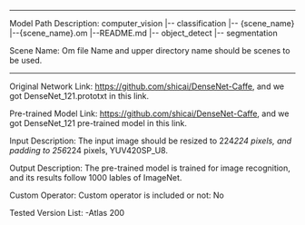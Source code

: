 *******************************************************************************
Model Path Description:
computer_vision
   |-- classification
       |-- {scene_name}
            |--{scene_name}.om
            |--README.md
   |-- object_detect
   |-- segmentation

Scene Name: Om file Name and upper directory name should be scenes to be used.
*******************************************************************************

Original Network Link:
https://github.com/shicai/DenseNet-Caffe, and we got DenseNet_121.prototxt in this link.

Pre-trained Model Link:
https://github.com/shicai/DenseNet-Caffe, and we got DenseNet_121 pre-trained model in this link.

Input Description:
The input image should be resized to 224*224 pixels, and padding to 256*224 pixels, YUV420SP_U8.

Output Description:
The pre-trained model is trained for image recognition, and its results follow 1000 lables of ImageNet. 

Custom Operator:
Custom operator is included or not: No


Tested Version List:
-Atlas 200
